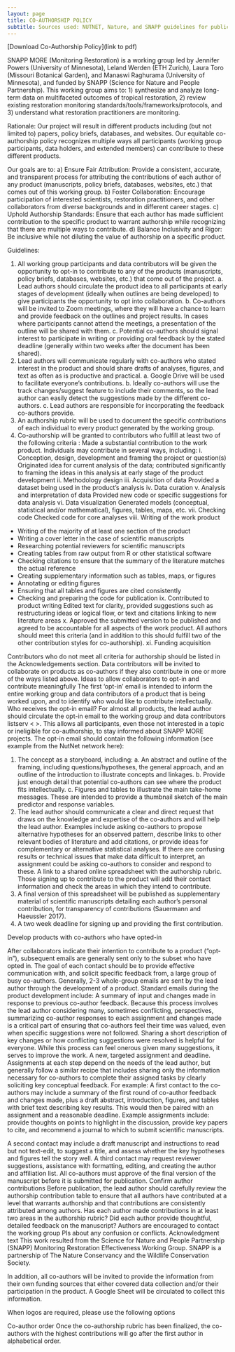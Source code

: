 ```yaml
---
layout: page
title: CO-AUTHORSHIP POLICY
subtitle: Sources used: NUTNET, Nature, and SNAPP guidelines for publications and authorship
---
```


[Download Co-Authorship Policy](link to pdf)

SNAPP MORE (Monitoring Restoration) is a working group led by Jennifer Powers (University of Minnesota), Leland Werden (ETH Zurich), Laura Toro (Missouri Botanical Garden), and Manaswi Raghurama (University of Minnesota), and funded by SNAPP (Science for Nature and People Partnership). This working group aims to: 1) synthesize and analyze long-term data on multifaceted outcomes of tropical restoration, 2) review existing restoration monitoring standards/tools/frameworks/protocols, and 3) understand what restoration practitioners are monitoring.

Rationale: Our project will result in different products including (but not limited to) papers, policy briefs, databases, and websites. Our equitable co-authorship policy recognizes multiple ways all participants (working group participants, data holders, and extended members) can contribute to these different products. 

Our goals are to:
a)	Ensure Fair Attribution: Provide a consistent, accurate, and transparent process for attributing the contributions of each author of any product (manuscripts, policy briefs, databases, websites, etc.) that comes out of this working group.
b)	Foster Collaboration: Encourage participation of interested scientists, restoration practitioners, and other collaborators from diverse backgrounds and in different career stages.
c)	Uphold Authorship Standards: Ensure that each author has made sufficient contribution to the specific product to warrant authorship while recognizing that there are multiple ways to contribute.
d)	Balance Inclusivity and Rigor: Be inclusive while not diluting the value of authorship on a specific product. 

Guidelines:
1.	All working group participants and data contributors will be given the opportunity to opt-in to contribute to any of the products (manuscripts, policy briefs, databases, websites, etc.) that come out of the project.
a.	Lead authors should circulate the product idea to all participants at early stages of development (ideally when outlines are being developed) to give participants the opportunity to opt into collaboration.
b.	Co-authors will be invited to Zoom meetings, where they will have a chance to learn and provide feedback on the outlines and project results. In cases where participants cannot attend the meetings, a presentation of the outline will be shared with them.
c.	Potential co-authors should signal interest to participate in writing or providing oral feedback by the stated deadline (generally within two weeks after the document has been shared).
2.	Lead authors will communicate regularly with co-authors who stated interest in the product and should share drafts of analyses, figures, and text as often as is productive and practical. 
a.	Google Drive will be used to facilitate everyone’s contributions.
b.	Ideally co-authors will use the track changes/suggest feature to include their comments, so the lead author can easily detect the suggestions made by the different co-authors.
c.	Lead authors are responsible for incorporating the feedback co-authors provide.
3.	An authorship rubric will be used to document the specific contributions of each individual to every product generated by the working group.
4.	Co-authorship will be granted to contributors who fulfill at least two of the following criteria :
Made a substantial contribution to the work product.
Individuals may contribute in several ways, including:
i.	Conception, design, development and framing the project or question(s)
Originated idea for current analysis of the data; contributed significantly to framing the ideas in this analysis at early stage of the product development
ii.	Methodology design
iii.	Acquisition of data
Provided a dataset being used in the product’s analysis
iv.	Data curation
v.	Analysis and interpretation of data
Provided new code or specific suggestions for data analysis
vi.	Data visualization
Generated models (conceptual, statistical and/or mathematical), figures, tables, maps, etc. 
vii.	Checking code
Checked code for core analyses
viii.	Writing of the work product
-	Writing of the majority of at least one section of the product
-	Writing a cover letter in the case of scientific manuscripts
-	Researching potential reviewers for scientific manuscripts
-	Creating tables from raw output from R or other statistical software
-	Checking citations to ensure that the summary of the literature matches the actual reference
-	Creating supplementary information such as tables, maps, or figures
-	Annotating or editing figures 
-	Ensuring that all tables and figures are cited consistently
-	Checking and preparing the code for publication
ix.	Contributed to product writing
Edited text for clarity, provided suggestions such as restructuring ideas or logical flow, or text and citations linking to new literature areas 
x.	Approved the submitted version to be published and agreed to be accountable for all aspects of the work product.
	All authors should meet this criteria (and in addition to this should fulfill two of the other contribution styles for co-authorship).
xi.	Funding acquisition

Contributors who do not meet all  criteria for authorship should be listed in the Acknowledgements section. Data contributors will be invited to collaborate on products as co-authors if they also contribute in one or more of the ways listed above.
Ideas to allow collaborators to opt-in and contribute meaningfully 
The first ‘opt-in’ email is intended to inform the entire working group and data contributors of a product that is being worked upon, and to identify who would like to contribute intellectually. 
Who receives the opt-in email? For almost all products, the lead author should circulate the opt-in email to the working group and data contributors listserv  < >. This allows all participants, even those not interested in a topic or ineligible for co-authorship, to stay informed about SNAPP MORE projects. 
The opt-in email should contain the following information (see example from the NutNet network here):
1.	The concept as a storyboard, including:
a.	An abstract and outline of the framing, including questions/hypotheses, the general approach, and an outline of the introduction to illustrate concepts and linkages. 
b.	Provide just enough detail that potential co-authors can see where the product fits intellectually.
c.	Figures and tables to illustrate the main take-home messages. These are intended to provide a thumbnail sketch of the main predictor and response variables.
2.	The lead author should communicate a clear and direct request that draws on the knowledge and expertise of the co-authors and will help the lead author.
Examples include asking co-authors to propose alternative hypotheses for an observed pattern, describe links to other relevant bodies of literature and add citations, or provide ideas for complementary or alternative statistical analyses. If there are confusing results or technical issues that make data difficult to interpret, an assignment could be asking co-authors to consider and respond to these. A link to a shared online spreadsheet with the authorship rubric. 
Those signing up to contribute to the product will add their contact information and check the areas in which they intend to contribute.
3.	A final version of this spreadsheet will be published as supplementary material of scientific manuscripts detailing each author’s personal contribution, for transparency of contributions (Sauermann and Haeussler 2017).
4.	A two week deadline for signing up and providing the first contribution. 

Develop products with co-authors who have opted-in 

After collaborators indicate their intention to contribute to a product (“opt-in”), subsequent emails are generally sent only to the subset who have opted in. The goal of each contact should be to provide effective communication with, and solicit specific feedback from, a large group of busy co-authors. Generally, 2-3 whole-group emails are sent by the lead author through the development of a product. Standard emails during the product development include:
A summary of input and changes made in response to previous co-author feedback. Because this process involves the lead author considering many, sometimes conflicting, perspectives, summarizing co-author responses to each assignment and changes made is a critical part of ensuring that co-authors feel their time was valued, even when specific suggestions were not followed. Sharing a short description of key changes or how conflicting suggestions were resolved is helpful for everyone. While this process can feel onerous given many suggestions, it serves to improve the work.
A new, targeted assignment and deadline. Assignments at each step depend on the needs of the lead author, but generally follow a similar recipe that includes sharing only the information necessary for co-authors to complete their assigned tasks by clearly soliciting key conceptual feedback. For example:
A first contact to the co-authors may include a summary of the first round of co-author feedback and changes made, plus a draft abstract, introduction, figures, and tables with brief text describing key results. This would then be paired with an assignment and a reasonable deadline. Example assignments include: provide thoughts on points to highlight in the discussion, provide key papers to cite, and recommend a journal to which to submit scientific manuscripts.

A second contact may include a draft manuscript and instructions to read but not text-edit, to suggest a title, and assess whether the key hypotheses and figures tell the story well.
A third contact may request reviewer suggestions, assistance with formatting, editing, and creating the author and affiliation list.
All co-authors must approve of the final version of the manuscript before it is submitted for publication.
Confirm author contributions 
Before publication, the lead author should carefully review the authorship contribution table to ensure that all authors have contributed at a level that warrants authorship and that contributions are consistently attributed among authors. Has each author made contributions in at least two areas in the authorship rubric? Did each author provide thoughtful, detailed feedback on the manuscript? Authors are encouraged to contact the working group PIs about any confusion or conflicts.
Acknowledgment text
This work resulted from the Science for Nature and People Partnership (SNAPP) Monitoring Restoration Effectiveness Working Group. SNAPP is a partnership of The Nature Conservancy and the Wildlife Conservation Society.

In addition, all co-authors will be invited to provide the information from their own funding sources that either covered data collection and/or their participation in the product. A Google Sheet will be circulated to collect this information. 

When logos are required, please use the following options

Co-author order
Once the co-authorship rubric has been finalized, the co-authors with the highest contributions will go after the first author in alphabetical order.

